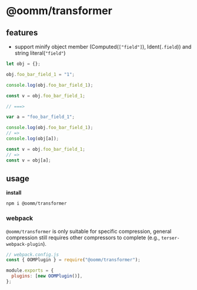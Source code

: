 # @oomm/transformer

## features

- support minify object member (Computed(`["field"]`), Ident(`.field`)) and string literal(`"field"`)

```ts
let obj = {};

obj.foo_bar_field_1 = "1";

console.log(obj.foo_bar_field_1);

const v = obj.foo_bar_field_1;

// ===>

var a = "foo_bar_field_1";

console.log(obj.foo_bar_field_1);
// =>
console.log(obj[a]);

const v = obj.foo_bar_field_1;
// =>
const v = obj[a];
```

## usage

**install**

```shell
npm i @oomm/transformer
```

### webpack

`@oomm/transformer` is only suitable for specific compression, general compression still requires other compressors to complete (e.g., `terser-webpack-plugin`).

```js
// webpack.config.js
const { OOMPlugin } = require("@oomm/transformer");

module.exports = {
  plugins: [new OOMPlugin()],
};
```
